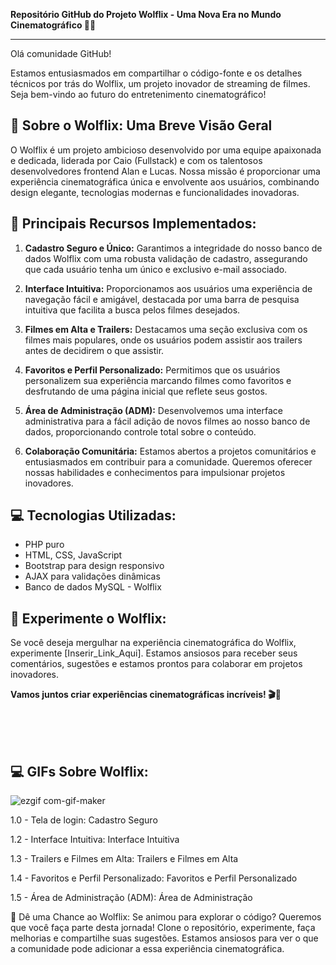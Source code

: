 
**Repositório GitHub do Projeto Wolflix - Uma Nova Era no Mundo Cinematográfico 🚀🍿**

---

Olá comunidade GitHub!

Estamos entusiasmados em compartilhar o código-fonte e os detalhes técnicos por trás do Wolflix, um projeto inovador de streaming de filmes. Seja bem-vindo ao futuro do entretenimento cinematográfico!

## 🎥 **Sobre o Wolflix: Uma Breve Visão Geral**

O Wolflix é um projeto ambicioso desenvolvido por uma equipe apaixonada e dedicada, liderada por Caio (Fullstack) e com os talentosos desenvolvedores frontend Alan e Lucas. Nossa missão é proporcionar uma experiência cinematográfica única e envolvente aos usuários, combinando design elegante, tecnologias modernas e funcionalidades inovadoras.

## 🚀 **Principais Recursos Implementados:**

1. **Cadastro Seguro e Único:** Garantimos a integridade do nosso banco de dados Wolflix com uma robusta validação de cadastro, assegurando que cada usuário tenha um único e exclusivo e-mail associado.

2. **Interface Intuitiva:** Proporcionamos aos usuários uma experiência de navegação fácil e amigável, destacada por uma barra de pesquisa intuitiva que facilita a busca pelos filmes desejados.

3. **Filmes em Alta e Trailers:** Destacamos uma seção exclusiva com os filmes mais populares, onde os usuários podem assistir aos trailers antes de decidirem o que assistir.

4. **Favoritos e Perfil Personalizado:** Permitimos que os usuários personalizem sua experiência marcando filmes como favoritos e desfrutando de uma página inicial que reflete seus gostos.

5. **Área de Administração (ADM):** Desenvolvemos uma interface administrativa para a fácil adição de novos filmes ao nosso banco de dados, proporcionando controle total sobre o conteúdo.

6. **Colaboração Comunitária:** Estamos abertos a projetos comunitários e entusiasmados em contribuir para a comunidade. Queremos oferecer nossas habilidades e conhecimentos para impulsionar projetos inovadores.

## 💻 **Tecnologias Utilizadas:**

- PHP puro
- HTML, CSS, JavaScript
- Bootstrap para design responsivo
- AJAX para validações dinâmicas
- Banco de dados MySQL - Wolflix

## 🌟 **Experimente o Wolflix:**

Se você deseja mergulhar na experiência cinematográfica do Wolflix, experimente [Inserir_Link_Aqui]. Estamos ansiosos para receber seus comentários, sugestões e estamos prontos para colaborar em projetos inovadores.

**Vamos juntos criar experiências cinematográficas incríveis! 🎬🍿**


<br><br><br>
## 💻 GIFs Sobre Wolflix:

![ezgif com-gif-maker](https://github.com/CaioCollin/Wolflix/assets/126752400/69cec7b9-6dfc-4329-966c-eb0a93ed04a4)



1.0  - Tela de login:
Cadastro Seguro

1.2  - Interface Intuitiva:
Interface Intuitiva

1.3  - Trailers e Filmes em Alta:
Trailers e Filmes em Alta

1.4 - Favoritos e Perfil Personalizado:
Favoritos e Perfil Personalizado

1.5 -  Área de Administração (ADM):
Área de Administração

🚀 Dê uma Chance ao Wolflix:
Se animou para explorar o código? Queremos que você faça parte desta jornada! Clone o repositório, experimente, faça melhorias e compartilhe suas sugestões. Estamos ansiosos para ver o que a comunidade pode adicionar a essa experiência cinematográfica.









